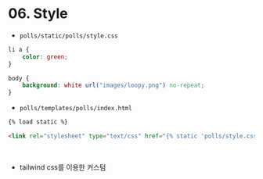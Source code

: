# 06. Style

- `polls/static/polls/style.css`
```css
li a {
    color: green;
}

body {
    background: white url("images/loopy.png") no-repeat;
}
```

- `polls/templates/polls/index.html`
```html
{% load static %}

<link rel="stylesheet" type="text/css" href="{% static 'polls/style.css' %}">
```

<br>

- tailwind css를 이용한 커스텀